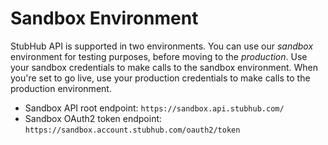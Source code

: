 # Sandbox Environment

StubHub API is supported in two environments. You can use our *sandbox*
environment for testing purposes, before moving to the *production*. Use your
sandbox credentials to make calls to the sandbox environment. When you're set
to go live, use your production credentials to make calls to the production
environment.

* Sandbox API root endpoint: `https://sandbox.api.stubhub.com/`
* Sandbox OAuth2 token endpoint: `https://sandbox.account.stubhub.com/oauth2/token`